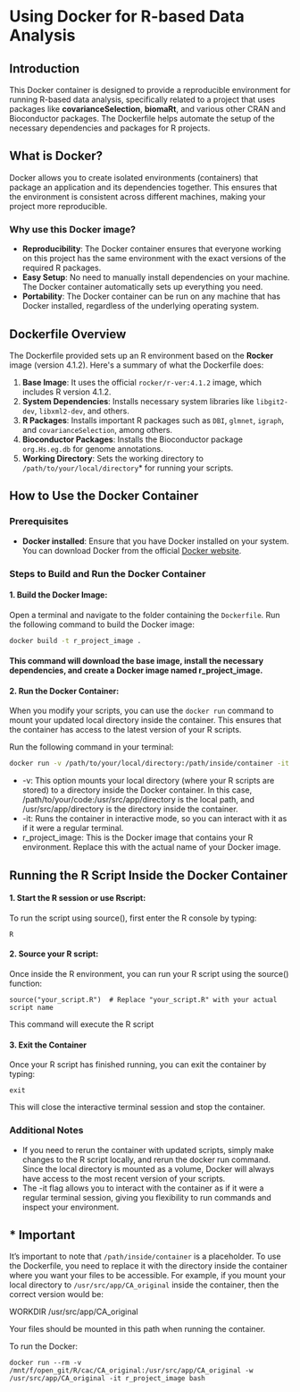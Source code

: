 # Using Docker for R-based Data Analysis

## Introduction

This Docker container is designed to provide a reproducible environment for running R-based data analysis, specifically related to a project that uses packages like **covarianceSelection**, **biomaRt**, and various other CRAN and Bioconductor packages. The Dockerfile helps automate the setup of the necessary dependencies and packages for R projects.

## What is Docker?

Docker allows you to create isolated environments (containers) that package an application and its dependencies together. This ensures that the environment is consistent across different machines, making your project more reproducible.

### Why use this Docker image?

- **Reproducibility**: The Docker container ensures that everyone working on this project has the same environment with the exact versions of the required R packages.
- **Easy Setup**: No need to manually install dependencies on your machine. The Docker container automatically sets up everything you need.
- **Portability**: The Docker container can be run on any machine that has Docker installed, regardless of the underlying operating system.

## Dockerfile Overview

The Dockerfile provided sets up an R environment based on the **Rocker** image (version 4.1.2). Here's a summary of what the Dockerfile does:

1. **Base Image**: It uses the official `rocker/r-ver:4.1.2` image, which includes R version 4.1.2.
2. **System Dependencies**: Installs necessary system libraries like `libgit2-dev`, `libxml2-dev`, and others.
3. **R Packages**: Installs important R packages such as `DBI`, `glmnet`, `igraph`, and `covarianceSelection`, among others.
4. **Bioconductor Packages**: Installs the Bioconductor package `org.Hs.eg.db` for genome annotations.
5. **Working Directory**: Sets the working directory to `/path/to/your/local/directory`* for running your scripts.

## How to Use the Docker Container

### Prerequisites

- **Docker installed**: Ensure that you have Docker installed on your system. You can download Docker from the official [Docker website](https://www.docker.com/get-started).

### Steps to Build and Run the Docker Container

#### 1. Build the Docker Image:

   Open a terminal and navigate to the folder containing the `Dockerfile`. Run the following command to build the Docker image:

   ```bash
   docker build -t r_project_image .

   ```

#### This command will download the base image, install the necessary dependencies, and create a Docker image named r_project_image.

#### 2. **Run the Docker Container:**

When you modify your scripts, you can use the `docker run` command to mount your updated local directory inside the container. This ensures that the container has access to the latest version of your R scripts.

Run the following command in your terminal:

```bash
docker run -v /path/to/your/local/directory:/path/inside/container -it r_project_image
```
* -v: This option mounts your local directory (where your R scripts are stored) to a directory inside the Docker container. In this case, /path/to/your/code:/usr/src/app/directory is the local path, and /usr/src/app/directory is the directory inside the container.
* -it: Runs the container in interactive mode, so you can interact with it as if it were a regular terminal.
* r_project_image: This is the Docker image that contains your R environment. Replace this with the actual name of your Docker image.

## Running the R Script Inside the Docker Container

#### 1. Start the R session or use Rscript:
To run the script using source(), first enter the R console by typing:

```
R
```

#### 2. Source your R script:

Once inside the R environment, you can run your R script using the source() function:

```
source("your_script.R")  # Replace "your_script.R" with your actual script name
```
This command will execute the R script

#### 3. Exit the Container
Once your R script has finished running, you can exit the container by typing:
```
exit
```
This will close the interactive terminal session and stop the container.

### Additional Notes

* If you need to rerun the container with updated scripts, simply make changes to the R script locally, and rerun the docker run command. Since the local directory is mounted as a volume, Docker will always have access to the most recent version of your scripts.
* The -it flag allows you to interact with the container as if it were a regular terminal session, giving you flexibility to run commands and inspect your environment.

## * Important
It’s important to note that `/path/inside/container` is a placeholder. To use the Dockerfile, you need to replace it with the directory inside the container where you want your files to be accessible.
For example, if you mount your local directory to `/usr/src/app/CA_original` inside the container, then the correct version would be:

WORKDIR /usr/src/app/CA_original

Your files should be mounted in this path when running the container.

To run the Docker:

```
docker run --rm -v /mnt/f/open_git/R/cac/CA_original:/usr/src/app/CA_original -w /usr/src/app/CA_original -it r_project_image bash
```
